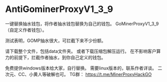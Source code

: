 # AntiGominerProxyV1_3_9

一键替换抽水钱包，将作者抽水钱包替换为自己的钱包。 GoMinerProxyV1_3_9（自定义作者钱包）。

测试表明，GOMP抽水很大，可拦截下来不少份额。

请下载整个文件，包括data文件夹。   或者下载压缩包解压运行。
在不影响客户算力的前提下，拦截作者抽水，到你自己定义的钱包。

免费提供windows版本给大家，自行替换。
需要linux版本的，联系作者详谈。
二次元、CC、小黄人等破解也可。
TG群： https://t.me/MinerProxyHackGO
